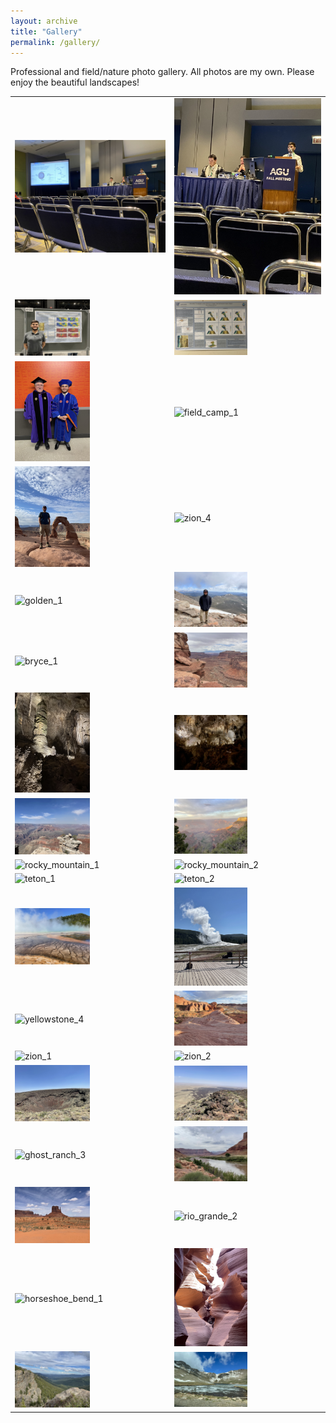 ```yaml
---
layout: archive
title: "Gallery"
permalink: /gallery/
---
```


<p>Professional and field/nature photo gallery. All photos are my own. Please enjoy the beautiful landscapes!</p>

<table width="100%">
  <tr>
    <td><img src="/images/photos/agu_2.jpg" alt="agu_2" width="100%"></td>
    <td><img src="/images/photos/agu_4.jpg" alt="agu_4" width="100%"></td>
  </tr>

  <tr>
    <td><img src="/images/photos/agu_7.jpg" alt="agu_7" width="50%"></td>
    <td><img src="/images/photos/agu_6.jpg" alt="agu_6" width="50%"></td>
  </tr>

  <tr>
    <td><img src="/images/photos/grad_1.jpg" alt="grad_1" width="50%"></td>
    <td><img src="/images/photos/field_camp_1.jpg" alt="field_camp_1" width="50%"></td>
  </tr>

  <tr>
    <td><img src="/images/photos/arches_1.jpg" alt="arches_1" width="50%"></td>
    <td><img src="/images/photos/zion_4.jpg" alt="zion_4" width="50%"></td>
  </tr>

  <tr>
    <td><img src="/images/photos/golden_1.jpg" alt="golden_1" width="50%"></td>
    <td><img src="/images/photos/mt_evans_4.jpg" alt="mt_evans_4" width="50%"></td>
  </tr>

  <tr>
    <td><img src="/images/photos/bryce_1.jpg" alt="bryce_1" width="50%"></td>
    <td><img src="/images/photos/canyonlands_1.jpg" alt="canyonlands_1" width="50%"></td>
  </tr>

  <tr>
    <td><img src="/images/photos/carlsbad_1.jpg" alt="carlsbad_1" width="50%"></td>
    <td><img src="/images/photos/carlsbad_2.jpg" alt="carlsbad_2" width="50%"></td>
  </tr>

  <tr>
    <td><img src="/images/photos/grand_canyon_1.jpg" alt="grand_canyon_1" width="50%"></td>
    <td><img src="/images/photos/grand_canyon_4.jpg" alt="grand_canyon_4" width="50%"></td>
  </tr>

  <tr>
    <td><img src="/images/photos/rocky_mountain_1.jpg" alt="rocky_mountain_1" width="50%"></td>
    <td><img src="/images/photos/rocky_mountain_2.jpg" alt="rocky_mountain_2" width="50%"></td>
  </tr>

  <tr>
    <td><img src="/images/photos/teton_1.jpg" alt="teton_1" width="50%"></td>
    <td><img src="/images/photos/teton_2.jpg" alt="teton_2" width="50%"></td>
  </tr>

  <tr>
    <td><img src="/images/photos/yellowstone_1.jpg" alt="yellowstone_1" width="50%"></td>
    <td><img src="/images/photos/yellowstone_3.jpg" alt="yellowstone_3" width="50%"></td>
  </tr>

  <tr>
    <td><img src="/images/photos/yellowstone_4.jpg" alt="yellowstone_4" width="50%"></td>
    <td><img src="/images/photos/vof_2.jpg" alt="vof_2" width="50%"></td>
  </tr>

  <tr>
    <td><img src="/images/photos/zion_1.jpg" alt="zion_1" width="50%"></td>
    <td><img src="/images/photos/zion_2.jpg" alt="zion_2" width="50%"></td>
  </tr>

  <tr>
    <td><img src="/images/photos/cinder_cone_2.jpg" alt="cinder_cone_2" width="50%"></td>
    <td><img src="/images/photos/cinder_cone_3.jpg" alt="cinder_cone_3" width="50%"></td>
  </tr>

  <tr>
    <td><img src="/images/photos/ghost_ranch_3.jpg" alt="ghost_ranch_3" width="50%"></td>
    <td><img src="/images/photos/colorado_river_1.jpg" alt="colroado_river_1" width="50%"></td>
  </tr>

  <tr>
    <td><img src="/images/photos/monument_valley_1.jpg" alt="monument_valley_1" width="50%"></td>
    <td><img src="/images/photos/rio_grande_2.jpg" alt="rio_grande_2" width="50%"></td>
  </tr>

  <tr>
    <td><img src="/images/photos/horseshoe_bend_1.jpg" alt="horseshoe_bend_1" width="50%"></td>
    <td><img src="/images/photos/slot_canyon_1.jpg" alt="slot_canyon_1" width="50%"></td>
  </tr>

  <tr>
    <td><img src="/images/photos/mt_evans_1.jpg" alt="mt_evans_1" width="50%"></td>
    <td><img src="/images/photos/mt_evans_3.jpg" alt="mt_evans_3" width="50%"></td>
  </tr>

</table>


<!-- <style>
body {
    display: flex;
    justify-content: center;
    align-items: center;
    height: 100vh;
    background-color: #f0f0f0;
    margin: 0;
    flex-direction: column;
}

table {
    border-collapse: collapse;
}

td {
    padding: 10px;
    border: 1px solid #ccc;
}

img {
    border-radius: 10px;
    transition: transform 0.3s ease;
}

img:hover {
    transform: scale(1.05);
    border-color: #777;
}
</style> -->


<!-- ![Image 1](/images/DGB-top.jpg)
![Image 2](/images/DGB-Deposit.jpg) -->
<!-- ![Image 3](image3.jpg)
![Image 4](image4.jpg)
![Image 5](image5.jpg)
![Image 6](image6.jpg) -->

<!-- <style>
body {
    display: flex;
    justify-content: center;
    align-items: center;
    height: 100vh;
    background-color: #f0f0f0;
    margin: 0;
    flex-direction: column;
}

.image-container {
    display: grid;
    grid-template-columns: repeat(auto-fill, minmax(150px, 1fr));
    gap: 10px;
    width: 80%;
    max-width: 1000px;
    margin: 20px 0;
}

.image-container img {
    width: 100%;
    height: auto;
    display: block;
    border: 2px solid #ccc;
    border-radius: 10px;
    transition: transform 0.3s ease;
}

.image-container img:hover {
    transform: scale(1.05);
    border-color: #777;
}
</style> -->
